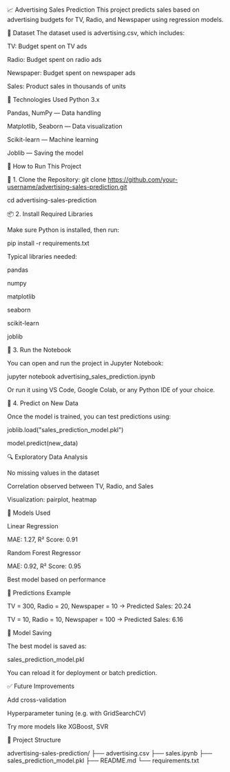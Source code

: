 📈 Advertising Sales Prediction
This project predicts sales based on advertising budgets for TV, Radio, and Newspaper using regression models.

📂 Dataset
The dataset used is advertising.csv, which includes:

   TV: Budget spent on TV ads

   Radio: Budget spent on radio ads

   Newspaper: Budget spent on newspaper ads

   Sales: Product sales in thousands of units


🧰 Technologies Used
Python 3.x

Pandas, NumPy — Data handling

Matplotlib, Seaborn — Data visualization

Scikit-learn — Machine learning

Joblib — Saving the model

🧪 How to Run This Project

🔧 1. Clone the Repository:
git clone https://github.com/your-username/advertising-sales-prediction.git

cd advertising-sales-prediction

📦 2. Install Required Libraries

Make sure Python is installed, then run:

pip install -r requirements.txt

Typical libraries needed:

pandas

numpy

matplotlib

seaborn

scikit-learn

joblib

🚀 3. Run the Notebook

You can open and run the project in Jupyter Notebook:

jupyter notebook advertising_sales_prediction.ipynb

Or run it using VS Code, Google Colab, or any Python IDE of your choice.

🧠 4. Predict on New Data

Once the model is trained, you can test predictions using:

joblib.load("sales_prediction_model.pkl")

model.predict(new_data)

🔍 Exploratory Data Analysis

No missing values in the dataset

Correlation observed between TV, Radio, and Sales

Visualization: pairplot, heatmap

🧠 Models Used

Linear Regression

MAE: 1.27, R² Score: 0.91

Random Forest Regressor

MAE: 0.92, R² Score: 0.95

Best model based on performance

🔮 Predictions Example

TV = 300, Radio = 20, Newspaper = 10 → Predicted Sales: 20.24

TV = 10, Radio = 10, Newspaper = 100 → Predicted Sales: 6.16

💾 Model Saving

The best model is saved as:

sales_prediction_model.pkl

You can reload it for deployment or batch prediction.

✅ Future Improvements

Add cross-validation

Hyperparameter tuning (e.g. with GridSearchCV)

Try more models like XGBoost, SVR

📁 Project Structure

advertising-sales-prediction/
├── advertising.csv
├── sales.ipynb
├── sales_prediction_model.pkl
├── README.md
└── requirements.txt
